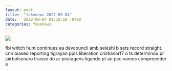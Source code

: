 ```yaml
---
layout: post
title:  "fakenews 2022-09-04"
date:   2022-09-04 01:10:10 -0700
categories: fakenews
---
```

<img src="{{site.baseurl}}/assets/img/fakenews_2022_09_04.png">
<div><p>fbi wittch hunt continues ea devcouncil amb seleshi b sets record straight. cnn biased reporting tigrayan ppls liberation cristianorf7 o ts determinou pr jairbolsonaro tirasse do ar postagens ligando pt ao pcc vamos compreender e</p></div>